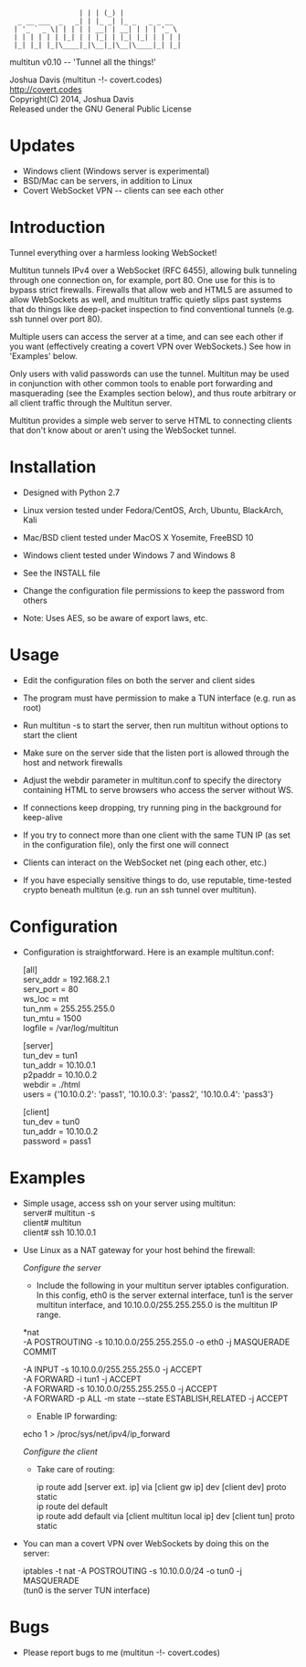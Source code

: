 
                     | | | (_) |              
      _ __ ___  _   _| | |_ _| |_ _   _ _ __  
     | '_ ` _ \| | | | | __| | __| | | | '_ \ 
     | | | | | | |_| | | |_| | |_| |_| | | | |
     |_| |_| |_|\____|_|\__|_|\__|\____|_| |_|


multitun v0.10 -- 'Tunnel all the things!'

Joshua Davis (multitun -!- covert.codes)  
http://covert.codes  
Copyright(C) 2014, Joshua Davis  
Released under the GNU General Public License  


Updates
==============

* Windows client (Windows server is experimental)
* BSD/Mac can be servers, in addition to Linux
* Covert WebSocket VPN -- clients can see each other


Introduction
============

Tunnel everything over a harmless looking WebSocket!

Multitun tunnels IPv4 over a WebSocket (RFC 6455), allowing bulk tunneling
through one connection on, for example, port 80.  One use for this is to
bypass strict firewalls.  Firewalls that allow web and HTML5 are assumed
to allow WebSockets as well, and multitun traffic quietly slips
past systems that do things like deep-packet inspection to find
conventional tunnels (e.g. ssh tunnel over port 80).

Multiple users can access the server at a time, and can see each other
if you want (effectively creating a covert VPN over WebSockets.)  See
how in 'Examples' below.

Only users with valid passwords can use the tunnel.  Multitun may be used
in conjunction with other common tools to enable port forwarding and
masquerading (see the Examples section below), and thus route arbitrary or
all client traffic through the Multitun server.

Multitun provides a simple web server to serve HTML to connecting clients that
don't know about or aren't using the WebSocket tunnel.


Installation
============

* Designed with Python 2.7

* Linux version tested under Fedora/CentOS, Arch, Ubuntu, BlackArch, Kali

* Mac/BSD client tested under MacOS X Yosemite, FreeBSD 10

* Windows client tested under Windows 7 and Windows 8

* See the INSTALL file

* Change the configuration file permissions to keep the password from others

* Note: Uses AES, so be aware of export laws, etc.


Usage
=====

* Edit the configuration files on both the server and client sides

* The program must have permission to make a TUN interface (e.g.
  run as root)

* Run multitun -s to start the server, then run multitun without
  options to start the client

* Make sure on the server side that the listen port is allowed through
  the host and network firewalls

* Adjust the webdir parameter in multitun.conf to specify the directory
  containing HTML to serve browsers who access the server without WS.

* If connections keep dropping, try running ping in the background for
  keep-alive

* If you try to connect more than one client with the same TUN IP
  (as set in the configuration file), only the first one will connect

* Clients can interact on the WebSocket net (ping each other, etc.)

* If you have especially sensitive things to do, use reputable, time-tested
  crypto beneath multitun (e.g. run an ssh tunnel over multitun).


Configuration
=============

* Configuration is straightforward.  Here is an example multitun.conf:

    [all]  
    serv_addr = 192.168.2.1  
    serv_port = 80  
    ws_loc = mt  
    tun_nm = 255.255.255.0  
    tun_mtu = 1500  
    logfile = /var/log/multitun  

    [server]  
    tun_dev = tun1  
    tun_addr = 10.10.0.1  
    p2paddr = 10.10.0.2  
    webdir = ./html  
    users = {'10.10.0.2': 'pass1', '10.10.0.3': 'pass2', '10.10.0.4': 'pass3'}  

    [client]  
    tun_dev = tun0  
    tun_addr = 10.10.0.2  
    password = pass1  


Examples
========

* Simple usage, access ssh on your server using multitun:  
	server# multitun -s  
	client# multitun  
	client# ssh 10.10.0.1  


* Use Linux as a NAT gateway for your host behind the firewall:

  *Configure the server*

   * Include the following in your multitun server iptables configuration.
     In this config, eth0 is the server external interface, tun1 is the
     server multitun interface, and 10.10.0.0/255.255.255.0 is the multitun
     IP range.

    *nat  
    -A POSTROUTING -s 10.10.0.0/255.255.255.0 -o eth0 -j MASQUERADE  
    COMMIT  

    -A INPUT -s 10.10.0.0/255.255.255.0 -j ACCEPT  
    -A FORWARD -i tun1 -j ACCEPT  
    -A FORWARD -s 10.10.0.0/255.255.255.0 -j ACCEPT  
    -A FORWARD -p ALL -m state --state ESTABLISH,RELATED -j ACCEPT  

   * Enable IP forwarding:

   echo 1 > /proc/sys/net/ipv4/ip_forward

  *Configure the client*
   
  * Take care of routing:
	
    ip route add [server ext. ip] via [client gw ip] dev [client dev] proto static  
    ip route del default  
    ip route add default via [client multitun local ip] dev [client tun] proto static  

* You can man a covert VPN over WebSockets by doing this on the server:

    iptables -t nat -A POSTROUTING -s 10.10.0.0/24 -o tun0 -j MASQUERADE  
     (tun0 is the server TUN interface)


Bugs
====

* Please report bugs to me (multitun -!- covert.codes)

